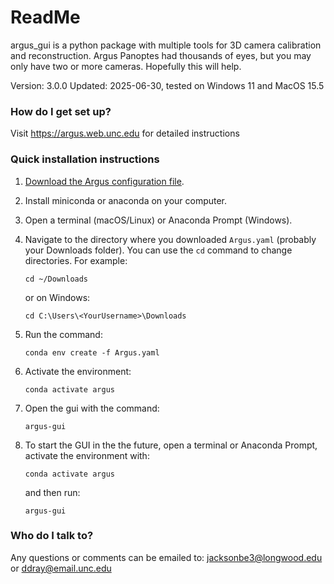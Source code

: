 ReadMe
=======

argus_gui is a python package with multiple tools for 3D camera calibration and reconstruction. Argus Panoptes had thousands of eyes, but you may only have two or more cameras.  Hopefully this will help.

Version: 3.0.0 
Updated: 2025-06-30, tested on Windows 11 and MacOS 15.5

### How do I get set up?

Visit https://argus.web.unc.edu for detailed instructions

### Quick installation instructions

1. <a href="https://raw.githubusercontent.com/backyardbiomech/argus_gui/main/Argus.yaml" download="config.yaml">Download the Argus configuration file</a>.
2. Install miniconda or anaconda on your computer. 
3. Open a terminal (macOS/Linux) or Anaconda Prompt (Windows).
4. Navigate to the directory where you downloaded `Argus.yaml` (probably your Downloads folder). You can use the `cd` command to change directories. For example:
   ```
   cd ~/Downloads
   ```
   or on Windows:
   ```   
   cd C:\Users\<YourUsername>\Downloads
   ```

5. Run the command:
   ```
   conda env create -f Argus.yaml
   ```
6. Activate the environment:
   ```
   conda activate argus
    ```
7. Open the gui with the command:
   ```
   argus-gui
   ```

8. To start the GUI in the the future, open a terminal or Anaconda Prompt, activate the environment with:
   ```
   conda activate argus
   ```
   and then run:
   ```
   argus-gui
   ```   
   
   
### Who do I talk to?

Any questions or comments can be emailed to:
jacksonbe3@longwood.edu or ddray@email.unc.edu
